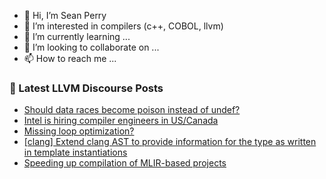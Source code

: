 - 👋 Hi, I’m Sean Perry
- 👀 I’m interested in compilers (c++, COBOL, llvm)
- 🌱 I’m currently learning ...
- 💞️ I’m looking to collaborate on ...
- 📫 How to reach me ...

<!---
s66perry/s66perry is a ✨ special ✨ repository because its `README.md` (this file) appears on your GitHub profile.
You can click the Preview link to take a look at your changes.
--->
### 📕 Latest LLVM Discourse Posts

<!-- DISCOURSE-LLVM:START -->
- [Should data races become poison instead of undef?](https://discourse.llvm.org/t/should-data-races-become-poison-instead-of-undef/60873/1)
- [Intel is hiring compiler engineers in US/Canada](https://discourse.llvm.org/t/intel-is-hiring-compiler-engineers-in-us-canada/60872/1)
- [Missing loop optimization?](https://discourse.llvm.org/t/missing-loop-optimization/60871/1)
- [[clang] Extend clang AST to provide information for the type as written in template instantiations](https://discourse.llvm.org/t/clang-extend-clang-ast-to-provide-information-for-the-type-as-written-in-template-instantiations/60323/8)
- [Speeding up compilation of MLIR-based projects](https://discourse.llvm.org/t/speeding-up-compilation-of-mlir-based-projects/60869/2)
<!-- DISCOURSE-LLVM:END -->
